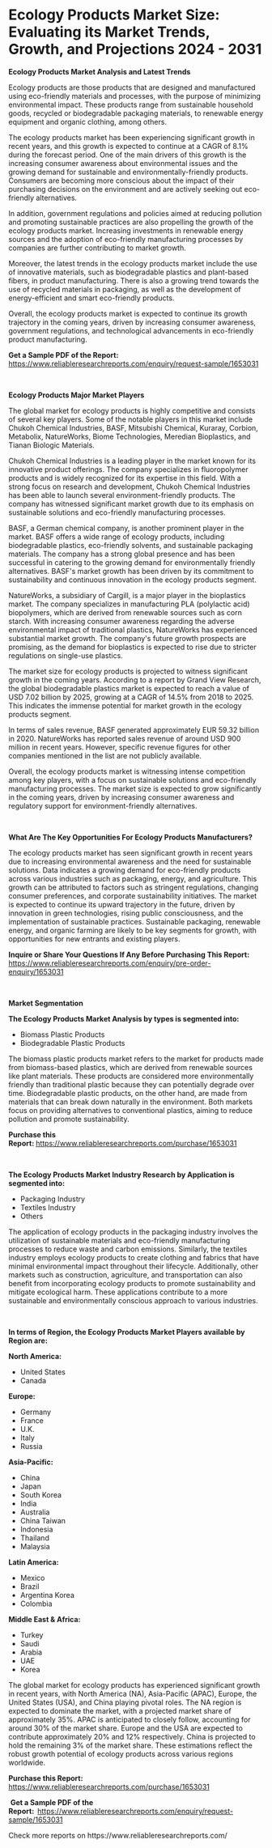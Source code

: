<p><h1>Ecology Products Market Size: Evaluating its Market Trends, Growth, and Projections 2024 - 2031</h1></p><p><strong>Ecology Products Market Analysis and Latest Trends</strong></p>
<p><p>Ecology products are those products that are designed and manufactured using eco-friendly materials and processes, with the purpose of minimizing environmental impact. These products range from sustainable household goods, recycled or biodegradable packaging materials, to renewable energy equipment and organic clothing, among others.</p><p>The ecology products market has been experiencing significant growth in recent years, and this growth is expected to continue at a CAGR of 8.1% during the forecast period. One of the main drivers of this growth is the increasing consumer awareness about environmental issues and the growing demand for sustainable and environmentally-friendly products. Consumers are becoming more conscious about the impact of their purchasing decisions on the environment and are actively seeking out eco-friendly alternatives.</p><p>In addition, government regulations and policies aimed at reducing pollution and promoting sustainable practices are also propelling the growth of the ecology products market. Increasing investments in renewable energy sources and the adoption of eco-friendly manufacturing processes by companies are further contributing to market growth.</p><p>Moreover, the latest trends in the ecology products market include the use of innovative materials, such as biodegradable plastics and plant-based fibers, in product manufacturing. There is also a growing trend towards the use of recycled materials in packaging, as well as the development of energy-efficient and smart eco-friendly products.</p><p>Overall, the ecology products market is expected to continue its growth trajectory in the coming years, driven by increasing consumer awareness, government regulations, and technological advancements in eco-friendly product manufacturing.</p></p>
<p><strong>Get a Sample PDF of the Report:&nbsp;</strong> <a href="https://www.reliableresearchreports.com/enquiry/request-sample/1653031">https://www.reliableresearchreports.com/enquiry/request-sample/1653031</a></p>
<p>&nbsp;</p>
<p><strong>Ecology Products Major Market Players</strong></p>
<p><p>The global market for ecology products is highly competitive and consists of several key players. Some of the notable players in this market include Chukoh Chemical Industries, BASF, Mitsubishi Chemical, Kuraray, Corbion, Metabolix, NatureWorks, Biome Technologies, Meredian Bioplastics, and Tianan Biologic Materials.</p><p>Chukoh Chemical Industries is a leading player in the market known for its innovative product offerings. The company specializes in fluoropolymer products and is widely recognized for its expertise in this field. With a strong focus on research and development, Chukoh Chemical Industries has been able to launch several environment-friendly products. The company has witnessed significant market growth due to its emphasis on sustainable solutions and eco-friendly manufacturing processes.</p><p>BASF, a German chemical company, is another prominent player in the market. BASF offers a wide range of ecology products, including biodegradable plastics, eco-friendly solvents, and sustainable packaging materials. The company has a strong global presence and has been successful in catering to the growing demand for environmentally friendly alternatives. BASF's market growth has been driven by its commitment to sustainability and continuous innovation in the ecology products segment.</p><p>NatureWorks, a subsidiary of Cargill, is a major player in the bioplastics market. The company specializes in manufacturing PLA (polylactic acid) biopolymers, which are derived from renewable sources such as corn starch. With increasing consumer awareness regarding the adverse environmental impact of traditional plastics, NatureWorks has experienced substantial market growth. The company's future growth prospects are promising, as the demand for bioplastics is expected to rise due to stricter regulations on single-use plastics.</p><p>The market size for ecology products is projected to witness significant growth in the coming years. According to a report by Grand View Research, the global biodegradable plastics market is expected to reach a value of USD 7.02 billion by 2025, growing at a CAGR of 14.5% from 2018 to 2025. This indicates the immense potential for market growth in the ecology products segment.</p><p>In terms of sales revenue, BASF generated approximately EUR 59.32 billion in 2020. NatureWorks has reported sales revenue of around USD 900 million in recent years. However, specific revenue figures for other companies mentioned in the list are not publicly available.</p><p>Overall, the ecology products market is witnessing intense competition among key players, with a focus on sustainable solutions and eco-friendly manufacturing processes. The market size is expected to grow significantly in the coming years, driven by increasing consumer awareness and regulatory support for environment-friendly alternatives.</p></p>
<p>&nbsp;</p>
<p><strong>What Are The Key Opportunities For Ecology Products Manufacturers?</strong></p>
<p><p>The ecology products market has seen significant growth in recent years due to increasing environmental awareness and the need for sustainable solutions. Data indicates a growing demand for eco-friendly products across various industries such as packaging, energy, and agriculture. This growth can be attributed to factors such as stringent regulations, changing consumer preferences, and corporate sustainability initiatives. The market is expected to continue its upward trajectory in the future, driven by innovation in green technologies, rising public consciousness, and the implementation of sustainable practices. Sustainable packaging, renewable energy, and organic farming are likely to be key segments for growth, with opportunities for new entrants and existing players.</p></p>
<p><strong>Inquire or Share Your Questions If Any Before Purchasing This Report:</strong> <a href="https://www.reliableresearchreports.com/enquiry/pre-order-enquiry/1653031">https://www.reliableresearchreports.com/enquiry/pre-order-enquiry/1653031</a></p>
<p>&nbsp;</p>
<p><strong>Market Segmentation</strong></p>
<p><strong>The Ecology Products Market Analysis by types is segmented into:</strong></p>
<p><ul><li>Biomass Plastic Products</li><li>Biodegradable Plastic Products</li></ul></p>
<p><p>The biomass plastic products market refers to the market for products made from biomass-based plastics, which are derived from renewable sources like plant materials. These products are considered more environmentally friendly than traditional plastic because they can potentially degrade over time. Biodegradable plastic products, on the other hand, are made from materials that can break down naturally in the environment. Both markets focus on providing alternatives to conventional plastics, aiming to reduce pollution and promote sustainability.</p></p>
<p><strong>Purchase this Report:&nbsp;</strong><a href="https://www.reliableresearchreports.com/purchase/1653031">https://www.reliableresearchreports.com/purchase/1653031</a></p>
<p>&nbsp;</p>
<p><strong>The Ecology Products Market Industry Research by Application is segmented into:</strong></p>
<p><ul><li>Packaging Industry</li><li>Textiles Industry</li><li>Others</li></ul></p>
<p><p>The application of ecology products in the packaging industry involves the utilization of sustainable materials and eco-friendly manufacturing processes to reduce waste and carbon emissions. Similarly, the textiles industry employs ecology products to create clothing and fabrics that have minimal environmental impact throughout their lifecycle. Additionally, other markets such as construction, agriculture, and transportation can also benefit from incorporating ecology products to promote sustainability and mitigate ecological harm. These applications contribute to a more sustainable and environmentally conscious approach to various industries.</p></p>
<p>&nbsp;</p>
<p><strong>In terms of Region, the Ecology Products Market Players available by Region are:</strong></p>
<p>
    <p> <strong> North America: </strong>
        <ul>
            <li>United States</li>
            <li>Canada</li>
        </ul>
        </p> 
    <p> <strong> Europe: </strong>
        <ul>
            <li>Germany</li>
            <li>France</li>
            <li>U.K.</li>
            <li>Italy</li>
            <li>Russia</li>
        </ul>
        </p> 
    <p> <strong> Asia-Pacific: </strong>
        <ul>
            <li>China</li>
            <li>Japan</li>
            <li>South Korea</li>
            <li>India</li>
            <li>Australia</li>
            <li>China Taiwan</li>
            <li>Indonesia</li>
            <li>Thailand</li>
            <li>Malaysia</li>
        </ul>
        </p> 
    <p> <strong> Latin America: </strong>
        <ul>
            <li>Mexico</li>
            <li>Brazil</li>
            <li>Argentina Korea</li>
            <li>Colombia</li>
        </ul>
        </p> 
    <p> <strong> Middle East & Africa: </strong>
        <ul>
            <li>Turkey</li>
            <li>Saudi</li>
            <li>Arabia</li>
            <li>UAE</li>
            <li>Korea</li>
        </ul>
    </p>
    </p>
<p><p>The global market for ecology products has experienced significant growth in recent years, with North America (NA), Asia-Pacific (APAC), Europe, the United States (USA), and China playing pivotal roles. The NA region is expected to dominate the market, with a projected market share of approximately 35%. APAC is anticipated to closely follow, accounting for around 30% of the market share. Europe and the USA are expected to contribute approximately 20% and 12% respectively. China is projected to hold the remaining 3% of the market share. These estimations reflect the robust growth potential of ecology products across various regions worldwide.</p></p>
<p><strong>Purchase this Report: </strong><a href="https://www.reliableresearchreports.com/purchase/1653031">https://www.reliableresearchreports.com/purchase/1653031</a></p>
<p>&nbsp;<strong>Get a Sample PDF of the Report:&nbsp;&nbsp;</strong><a href="https://www.reliableresearchreports.com/enquiry/request-sample/1653031">https://www.reliableresearchreports.com/enquiry/request-sample/1653031</a></p>
<p><strong></strong></p>
<p>Check more reports on https://www.reliableresearchreports.com/</p>